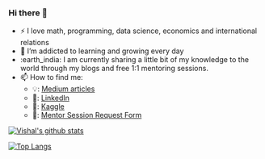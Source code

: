 ### Hi there 👋

- :zap: I love math, programming, data science, economics and international relations
- 🌱 I’m addicted to learning and growing every day
- :earth_india: I am currently sharing a little bit of my knowledge to the world through my blogs and free 1:1 mentoring sessions.
- 📫 How to find me: 
  - 💡: [Medium articles](https://medium.com/@vishalvermavv17)
  - 🏢: [LinkedIn](https://www.linkedin.com/in/vishalvermacse/)
  - 🧠: [Kaggle](https://www.kaggle.com/crashoverdrive)
  - 🤝: [Mentor Session Request Form](https://forms.gle/dPSQr26GF5CkW36p7)

[![Vishal's github stats](https://github-readme-stats.vercel.app/api?username=vishalvermavv17&count_private=true&show_icons=true&theme=radical&hide_rank=false)](https://github.com/vishalvermavv17)

[![Top Langs](https://github-readme-stats.vercel.app/api/top-langs/?username=vishalvermavv17)](https://github.com/vishalvermavv17/github-readme-stats)

